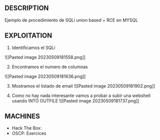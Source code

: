 
## DESCRIPTION

Ejemplo de procedimiento de SQLi union based + RCE en MYSQL


## EXPLOITATION

1. Identificamos el SQLi

![[Pasted image 20230509181558.png]]

2. Encontramos el numero de columnas

![[Pasted image 20230509181636.png]]

3. Mostramos el listado de email
![[Pasted image 20230509181902.png]]

4. Como no hay nada interesante vamos a probar a subir una webshell usando INTO OUTFILE
![[Pasted image 20230509181737.png]]


## MACHINES

* Hack The Box: 
* OSCP: Exercices
